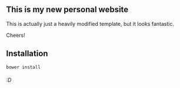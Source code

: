## This is my new personal website

This is actually just a heavily modified template, but it looks fantastic.


Cheers! 

## Installation
```
bower install
```

###### :D
